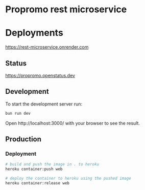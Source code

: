 # Propromo rest microservice

# Deployments

https://rest-microservice.onrender.com

## Status

https://propromo.openstatus.dev

## Development

To start the development server run:
```bash
bun run dev
```

Open http://localhost:3000/ with your browser to see the result.

## Production

### Deployment

```bash
# build and push the image in . to heroku
heroku container:push web
```

```bash
# deploy the container to heroku using the pushed image
heroku container:release web
```
